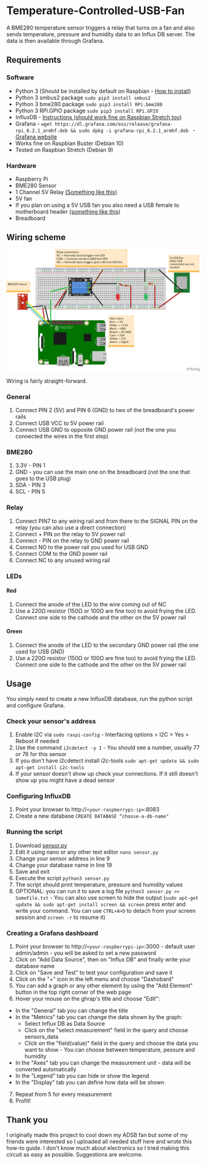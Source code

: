 # Temperature-Controlled-USB-Fan
A BME280 temperature sensor triggers a relay that turns on a fan and also sends temperature, pressure and humidity data to an Influx DB server. The data is then available through Grafana. 

## Requirements
### Software
* Python 3 (Should be installed by default on Raspbian - [How to install](https://www.raspberrypi.org/forums/viewtopic.php?t=181480)) 
* Python 3 smbus2 package ```sudo pip3 install smbus2```
* Python 3 bme280 package ```sudo pip3 install RPi.bme280```
* Python 3 RPi.GPIO package ```sudo pip3 install RPi.GPIO```
* InfluxDB - [Instructions (should work fine on Raspbian Stretch too)](https://gist.github.com/boseji/bb71910d43283a1b84ab200bcce43c26)
* Grafana - ```wget https://dl.grafana.com/oss/release/grafana-rpi_6.2.1_armhf.deb && sudo dpkg -i grafana-rpi_6.2.1_armhf.deb ``` - [Grafana website](https://grafana.com/grafana/download?platform=arm)
* Works fine on Raspbian Buster (Debian 10)
* Tested on Raspbian Stretch (Debian 9)

### Hardware
* Raspberry Pi
* BME280 Sensor
* 1 Channel 5V Relay [(Something like this)](https://www.amazon.com/dp/B00VRUAHLE/)
* 5V fan
* If you plan on using a 5V USB fan you also need a USB female to motherboard header [(something like this)](https://www.amazon.com/StarTech-Motherboard-4-Pin-Header-USBMBADAPT/dp/B000IV6S9S)
* Breadboard

## Wiring scheme
![Wiring scheme](https://github.com/StoKatze/Temperature-Controlled-USB-Fan/blob/master/Wiring%20Scheme/Schemaventola.png)

Wiring is fairly straight-forward. 

### General
1. Connect PIN 2 (5V) and PIN 6 (GND) to two of the breadboard's power rails
1. Connect USB VCC to 5V power rail
1. Connect USB GND to opposite GND power rail (not the one you connected the wires in the first step)

### BME280
1. 3.3V - PIN 1
1. GND - you can use the main one on the breadboard (not the one that goes to the USB plug)
1. SDA - PIN 3
1. SCL - PIN 5

### Relay
1. Connect PIN7 to any wiring rail and from there to the SIGNAL PIN on the relay (you can also use a direct connection)
1. Connect + PIN on the relay to 5V power rail
1. Connect - PIN on the relay to GND power rail
1. Connect NO to the power rail you used for USB GND
1. Connect COM to the GND power rail
1. Connect NC to any unused wiring rail

### LEDs
#### Red
1. Connect the anode of the LED to the wire coming out of NC
1. Use a 220Ω resistor (150Ω or 100Ω are fine too) to avoid frying the LED. Connect one side to the cathode and the other on the 5V power rail

#### Green
1. Connect the anode of the LED to the secondary GND power rail (the one used for USB GND)
1. Use a 220Ω resistor (150Ω or 100Ω are fine too) to avoid frying the LED. Connect one side to the cathode and the other on the 5V power rail

## Usage 
You simply need to create a new InfluxDB database, run the python script and configure Grafana.

### Check your sensor's address
1. Enable I2C via ```sudo raspi-config``` - Interfacing options > I2C > Yes > Reboot if needed
1. Use the command ```i2cdetect -y 1``` - You should see a number, usually 77 or 76 for this sensor
1. If you don't have i2cdetect install i2c-tools ```sudo apt-get update && sudo apt-get install i2c-tools``` 
1. If your sensor doesn't show up check your connections. If it still doesn't show up you might have a dead sensor

### Configuring InfluxDB
1. Point your browser to http://```<your-raspberrypi-ip>```:8083 
1. Create a new database ```CREATE DATABASE “choose-a-db-name"```

### Running the script
1. Download [sensor.py](Python/sensor.py)
1. Edit it using nano or any other text editor ```nano sensor.py```
1. Change your sensor address in line 9
1. Change your database name in line 19
1. Save and exit
1. Execute the script ```python3 sensor.py```
1. The script should print temperature, pressure and humidity values
1. OPTIONAL: you can run it to save a log file ```python3 sensor.py >> SomeFile.txt``` - You can also use screen to hide the output (```sudo apt-get update && sudo apt-get install screen && screen``` press enter and write your command. You can use ```CTRL+A+D``` to detach from your screen session and ```screen -r``` to resume it)

### Creating a Grafana dashboard
1. Point your browser to http://```<your-raspberrypi-ip>```:3000 - default user admin/admin - you will be asked to set a new password
1. Click on "Add Data Source", then on "Influx DB" and finally write your database name
1. Click on "Save and Test" to test your configuration and save it
1. Click on the "+" icon in the left menu and choose "Dashobard"
1. You can add a graph or any other element by using the "Add Element" button in the top right corner of the web page
1. Hover your mouse on the ghrap's title and choose "Edit":
* In the "General" tab you can change the title
* In the "Metrics" tab you can change the data shown by the graph:
  * Select Influx DB as Data Source
  * Click on the "select measurement" field in the query and choose sensors_data
  * Click on the "field(value)" field in the query and choose the data you want to show - You can choose between temperature, pessure and humidity
* In the "Axes" tab you can change the measurement unit - data will be converted automatically
* In the "Legend" tab you can hide or show the legend
* In the "Display" tab you can define how data will be shown
7. Repeat from 5 for every measurement
8. Profit!
  
## Thank you
I originally made this project to cool down my ADSB fan but some of my friends were interested so I uploaded all needed stuff here and wrote this how-to guide.
I don't know much about electronics so I tried making this circuit as easy as possible. Suggestions are welcome.

